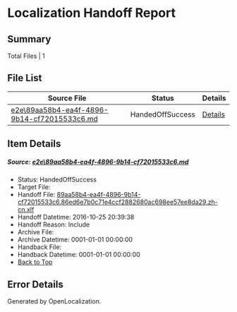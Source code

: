 # <a name='report-top'></a> Localization Handoff Report

## Summary
 Total Files | 1

## File List
 Source File | Status | Details 
 ----------- | ------ | ------- 
 [e2e\89aa58b4-ea4f-4896-9b14-cf72015533c6.md](https://github.com/OpenLocalizationTestOrg/ol-test0/blob/0621e504f906f28a89c949fd3c1b3677721d16d0/e2e/89aa58b4-ea4f-4896-9b14-cf72015533c6.md) | HandedOffSuccess | [Details](#8ba335745b279b385abf8f2bbc6bfac075b991d23)

## Item Details
##### <a name='8ba335745b279b385abf8f2bbc6bfac075b991d23'></a> Source: [e2e\89aa58b4-ea4f-4896-9b14-cf72015533c6.md](https://github.com/OpenLocalizationTestOrg/ol-test0/blob/0621e504f906f28a89c949fd3c1b3677721d16d0/e2e/89aa58b4-ea4f-4896-9b14-cf72015533c6.md)
* Status: HandedOffSuccess
* Target File: 
* Handoff File: [89aa58b4-ea4f-4896-9b14-cf72015533c6.86ed6e7b0c71e4ccf2882680ac698ee57ee8da29.zh-cn.xlf](https://github.com/OpenLocalizationTestOrg/ol-test0-handoff/blob/5082dfb05ff5a3450143e2027fda893bb6d2fbfe/ol-handoff/OpenLocalizationTestOrg/ol-test0-zhcn/shujia/ht/89aa58b4-ea4f-4896-9b14-cf72015533c6.86ed6e7b0c71e4ccf2882680ac698ee57ee8da29.zh-cn.xlf)
* Handoff Datetime: 2016-10-25 20:39:38
* Handoff Reason: Include
* Archive File: 
* Archive Datetime: 0001-01-01 00:00:00
* Handback File: 
* Handback Datetime: 0001-01-01 00:00:00
* [Back to Top](#report-top)


## Error Details

Generated by OpenLocalization.
